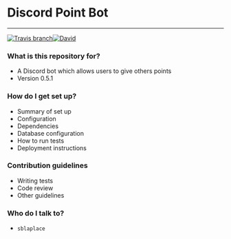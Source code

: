 # Discord Point Bot 
----
[![Travis branch](https://img.shields.io/travis/sblaplace/DiscordPointBot/master.svg?maxAge=2592000?style=flat-square)](https://travis-ci.org/sblaplace/DiscordPointBot.svg?branch=master)[![David](https://img.shields.io/david/sblaplace/discordpointbot.svg?maxAge=2592000?style=flat-square)](https://david-dm.org/sblaplace/DiscordPointBot)

### What is this repository for? 

* A Discord bot which allows users to give others points
* Version 0.5.1

### How do I get set up? 

* Summary of set up
* Configuration
* Dependencies
* Database configuration
* How to run tests
* Deployment instructions

### Contribution guidelines

* Writing tests
* Code review
* Other guidelines

### Who do I talk to?

* `sblaplace` 
